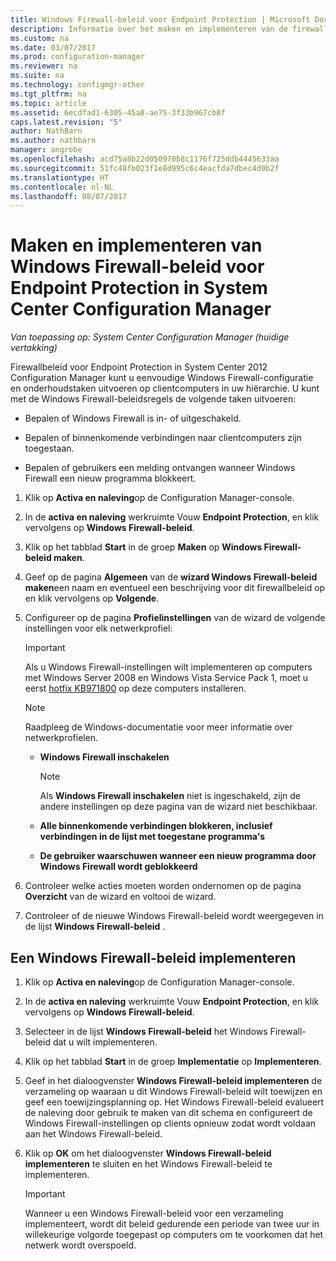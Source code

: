 ```yaml
---
title: Windows Firewall-beleid voor Endpoint Protection | Microsoft Docs
description: Informatie over het maken en implementeren van de firewall-beleid voor Endpoint Protection in System Center 2012 Configuration Manager.
ms.custom: na
ms.date: 03/07/2017
ms.prod: configuration-manager
ms.reviewer: na
ms.suite: na
ms.technology: configmgr-other
ms.tgt_pltfrm: na
ms.topic: article
ms.assetid: 6ecdfad1-6305-45a8-ae75-3f33b967cb8f
caps.latest.revision: "5"
author: NathBarn
ms.author: nathbarn
manager: angrobe
ms.openlocfilehash: acd75a8b22d050970b8c1176f725ddb4445633aa
ms.sourcegitcommit: 51fc48fb023f1e8d995c6c4eacfda7dbec4d0b2f
ms.translationtype: HT
ms.contentlocale: nl-NL
ms.lasthandoff: 08/07/2017
---
```

# <a name="create-and-deploy-windows-firewall-policies-for-endpoint-protection-in-system-center-configuration-manager"></a>Maken en implementeren van Windows Firewall-beleid voor Endpoint Protection in System Center Configuration Manager

*Van toepassing op: System Center Configuration Manager (huidige vertakking)*

Firewallbeleid voor Endpoint Protection in System Center 2012 Configuration Manager kunt u eenvoudige Windows Firewall-configuratie en onderhoudstaken uitvoeren op clientcomputers in uw hiërarchie. U kunt met de Windows Firewall-beleidsregels de volgende taken uitvoeren:  

-   Bepalen of Windows Firewall is in- of uitgeschakeld.  

-   Bepalen of binnenkomende verbindingen naar clientcomputers zijn toegestaan.  

-   Bepalen of gebruikers een melding ontvangen wanneer Windows Firewall een nieuw programma blokkeert.  

1.  Klik op **Activa en naleving**op de Configuration Manager-console.  

2.  In de **activa en naleving** werkruimte Vouw **Endpoint Protection**, en klik vervolgens op **Windows Firewall-beleid**.  

3.  Klik op het tabblad **Start** in de groep **Maken** op **Windows Firewall-beleid maken**.  

4.  Geef op de pagina **Algemeen** van de **wizard Windows Firewall-beleid maken**een naam en eventueel een beschrijving voor dit firewallbeleid op en klik vervolgens op **Volgende**.  

5.  Configureer op de pagina **Profielinstellingen** van de wizard de volgende instellingen voor elk netwerkprofiel:  

    > [!IMPORTANT]  
    >  Als u Windows Firewall-instellingen wilt implementeren op computers met Windows Server 2008 en Windows Vista Service Pack 1, moet u eerst [hotfix KB971800](http://go.microsoft.com/fwlink/p/?LinkId=231239) op deze computers installeren.  

    > [!NOTE]  
    >  Raadpleeg de Windows-documentatie voor meer informatie over netwerkprofielen.  

    -   **Windows Firewall inschakelen**  

        > [!NOTE]  
        >  Als **Windows Firewall inschakelen** niet is ingeschakeld, zijn de andere instellingen op deze pagina van de wizard niet beschikbaar.  

    -   **Alle binnenkomende verbindingen blokkeren, inclusief verbindingen in de lijst met toegestane programma's**  

    -   **De gebruiker waarschuwen wanneer een nieuw programma door Windows Firewall wordt geblokkeerd**  

6.  Controleer welke acties moeten worden ondernomen op de pagina **Overzicht** van de wizard en voltooi de wizard.  

7.  Controleer of de nieuwe Windows Firewall-beleid wordt weergegeven in de lijst **Windows Firewall-beleid** .  

##  <a name="BKMK_Assign"></a> Een Windows Firewall-beleid implementeren  

1.  Klik op **Activa en naleving**op de Configuration Manager-console.  

2.  In de **activa en naleving** werkruimte Vouw **Endpoint Protection**, en klik vervolgens op **Windows Firewall-beleid**.  

3.  Selecteer in de lijst **Windows Firewall-beleid** het Windows Firewall-beleid dat u wilt implementeren.  

4.  Klik op het tabblad **Start** in de groep **Implementatie** op **Implementeren**.  

5.  Geef in het dialoogvenster **Windows Firewall-beleid implementeren** de verzameling op waaraan u dit Windows Firewall-beleid wilt toewijzen en geef een toewijzingsplanning op. Het Windows Firewall-beleid evalueert de naleving door gebruik te maken van dit schema en configureert de Windows Firewall-instellingen op clients opnieuw zodat wordt voldaan aan het Windows Firewall-beleid.  

6.  Klik op **OK** om het dialoogvenster **Windows Firewall-beleid implementeren** te sluiten en het Windows Firewall-beleid te implementeren.  

    > [!IMPORTANT]  
    >  Wanneer u een Windows Firewall-beleid voor een verzameling implementeert, wordt dit beleid gedurende een periode van twee uur in willekeurige volgorde toegepast op computers om te voorkomen dat het netwerk wordt overspoeld.
